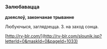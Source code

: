### Залюбавацца
**дзеяслоў, закончанае трыванне**

Любуючыся, заглядзецца. З. на заход сонца.

<a rel="author">[http://rv-blr.com/](http://rv-blr.com/slounik.jsp?letterId=0&maskId=0&pageId=1033)</a>
